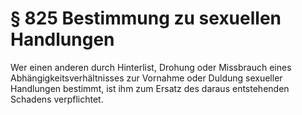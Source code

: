 # § 825 Bestimmung zu sexuellen Handlungen
Wer einen anderen durch Hinterlist, Drohung oder Missbrauch eines Abhängigkeitsverhältnisses zur Vornahme oder Duldung sexueller Handlungen bestimmt, ist ihm zum Ersatz des daraus entstehenden Schadens verpflichtet.